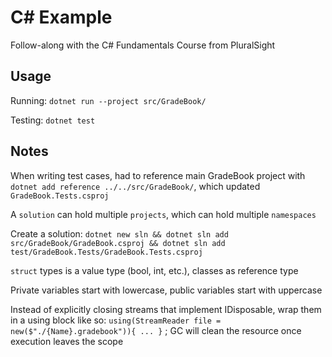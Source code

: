 # C# Example

Follow-along with the C# Fundamentals Course from PluralSight

## Usage

Running: `dotnet run --project src/GradeBook/`

Testing: `dotnet test`

## Notes

When writing test cases, had to reference main GradeBook project with `dotnet add reference ../../src/GradeBook/`, which updated `GradeBook.Tests.csproj`

A `solution` can hold multiple `projects`, which can hold multiple `namespaces`

Create a solution: `dotnet new sln && dotnet sln add src/GradeBook/GradeBook.csproj && dotnet sln add test/GradeBook.Tests/GradeBook.Tests.csproj`

`struct` types is a value type (bool, int, etc.), classes as reference type

Private variables start with lowercase, public variables start with uppercase

Instead of explicitly closing streams that implement IDisposable, wrap them in a using block like so: `using(StreamReader file = new($"./{Name}.gradebook")){ ... }` ; GC will clean the resource once execution leaves the scope
